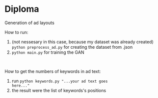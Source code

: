 # Diploma

Generation of ad layouts

How to run:
1. (not nessesary in this case, because my dataset was already created) <code>python preprocess_ad.py</code> for creating the dataset from .json
2. <code>python main.py</code> for training the GAN

<br>

How to get the numbers of keywords in ad text:
1. run <code>python keywords.py "...your ad text goes here..."</code>
2. the result were the list of keywords's positions
